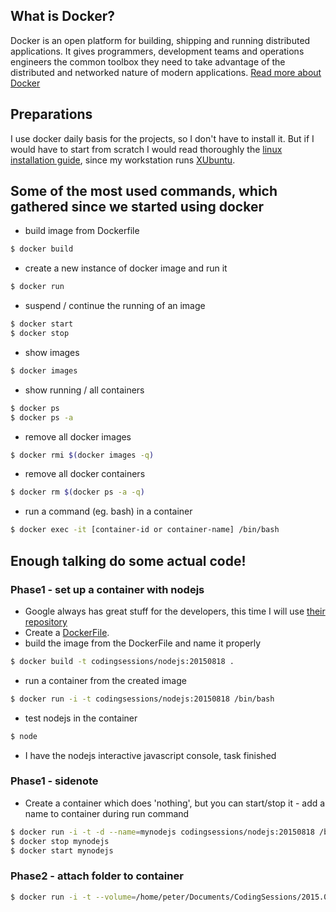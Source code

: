 ## What is Docker?
Docker is an open platform for building, shipping and running distributed applications. It gives programmers, development teams and operations engineers the common toolbox they need to take advantage of the distributed and networked nature of modern applications. [Read more about Docker](https://www.docker.com/)

## Preparations
I use docker daily basis for the projects, so I don't have to install it. But if I would have to start from scratch I would read thoroughly the [linux installation guide](http://docs.docker.com/linux/step_one/), since my workstation runs [XUbuntu](http://xubuntu.org/tour/).

## Some of the most used commands, which gathered since we started using docker
* build image from Dockerfile
```bash
$ docker build
```
* create a new instance of docker image and run it
```bash
$ docker run
```
* suspend / continue the running of an image 
```bash
$ docker start
$ docker stop
```
* show images
```bash
$ docker images
```
* show running / all containers 
```bash
$ docker ps
$ docker ps -a
```
* remove all docker images 
```bash
$ docker rmi $(docker images -q)
```
* remove all docker containers
```bash
$ docker rm $(docker ps -a -q)
```
* run a command (eg. bash) in a container 
```bash
$ docker exec -it [container-id or container-name] /bin/bash
```

## Enough talking do some actual code!
### Phase1 - set up a container with nodejs

* Google always has great stuff for the developers, this time I will use [their repository](https://hub.docker.com/r/google/nodejs/)
* Create a [DockerFile]().
* build the image from the DockerFile and name it properly
```bash
$ docker build -t codingsessions/nodejs:20150818 .
```
* run a container from the created image
```bash
$ docker run -i -t codingsessions/nodejs:20150818 /bin/bash
```
* test nodejs in the container 
```bash
$ node
```
* I have the nodejs interactive javascript console, task finished
### Phase1 - sidenote
* Create a container which does 'nothing', but you can start/stop it - add a name to container during run command
```bash
$ docker run -i -t -d --name=mynodejs codingsessions/nodejs:20150818 /bin/bash
$ docker stop mynodejs
$ docker start mynodejs
```
### Phase2 - attach folder to container
```bash
$ docker run -i -t --volume=/home/peter/Documents/CodingSessions/2015.08.18/app_test:/app_test --name=mynodejs2 codingsessions/nodejs:20150818 /bin/bash
```

